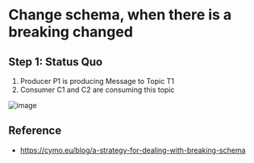 # Change schema, when there is a breaking changed 

## Step 1: Status Quo 

  1. Producer P1 is producing Message to Topic T1
  1. Consumer C1 and C2 are consuming this topic

![image](https://github.com/jmetzger/training-microservices-docker-kubernetes/assets/1933318/25a964ce-ca64-4403-8685-70e53346e6b4)




## Reference

  * https://cymo.eu/blog/a-strategy-for-dealing-with-breaking-schema
